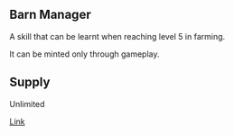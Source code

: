 ## Barn Manager

A skill that can be learnt when reaching level 5 in farming.

It can be minted only through gameplay.

## Supply

Unlimited

[Link](https://docs.sunflower-land.com/crafting-guide)

